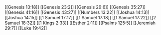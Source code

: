 [[Genesis 13:18]]
[[Genesis 23:2]]
[[Genesis 29:6]]
[[Genesis 35:27]]
[[Genesis 41:16]]
[[Genesis 43:27]]
[[Numbers 13:22]]
[[Joshua 14:13]]
[[Joshua 14:15]]
[[1 Samuel 17:17]]
[[1 Samuel 17:18]]
[[1 Samuel 17:22]]
[[2 Samuel 18:32]]
[[1 Kings 2:33]]
[[Esther 2:11]]
[[Psalms 125:5]]
[[Jeremiah 29:7]]
[[Luke 19:42]]

